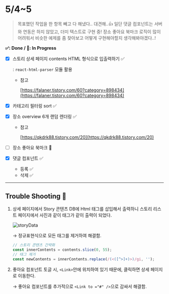# 5/4~5

> 목표했던 작업을 한 항목 빼고 다 해냈다.. 대견해..👍 일단 댓글 컴포넌트는 서버와 연동은 하지 않았고, 더미 텍스트로 구현 중! 장소 좋아요 북마크 로직이 많이 어려워서 비슷한 예제를 좀 찾아보고 어떻게 구현해야할지 생각해봐야겠다..!

**✅: Done / 💬: In Progress**

- [x] 스토리 상세 페이지 contents HTML 형식으로 입출력하기 ✅

  : `react-html-parser` 모듈 활용

  - 참고

    [https://falaner.tistory.com/60?category=898434](https://falaner.tistory.com/60?category=898434)

- [x] 카테고리 필터링 sort ✅
- [x] 장소 overview 6개 랜덤 렌더링 ✅

  - 참고

    [https://qkdrk88.tistory.com/20](https://qkdrk88.tistory.com/20)

- [ ] 장소 좋아요 북마크 💬
- [x] 댓글 컴포넌트 ✅
  - 등록 ✅
  - 삭제 ✅

---

## Trouble Shooting 🏹

1. 상세 페이지에서 Story 콘텐츠 DB에 Html 태그를 삽입해서 출력하니 스토리 리스트 페이지에서 사진과 같이 태그가 같이 출력이 되었다.

   ![storyData](https://user-images.githubusercontent.com/65386533/117687265-967e6580-b1f2-11eb-9bd4-aafaa9d58af7.png)

   → 정규표현식으로 모든 태그를 제거하여 해결함.

   ```jsx
   // 스토리 콘텐츠 간략화
   const innerContents = contents.slice(0, 55);
   // 태그 제거
   const newContents = innerContents.replace(/(<([^>]+)>)/gi, '');
   ```

2. 좋아요 컴포넌트 토글 시, `<Link>`안에 위치하여 있기 때문에, 클릭하면 상세 페이지로 이동한다.

   → 좋아요 컴포넌트를 추가적으로 `<Link to ="#" />`으로 감싸서 해결함.

